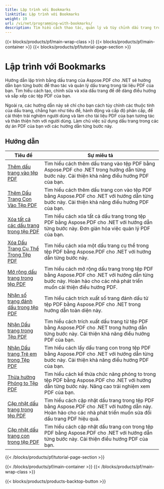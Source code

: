 ```yaml
---
title: Lập trình với Bookmarks
linktitle: Lập trình với Bookmarks
weight: 19
url: /vi/net/programming-with-bookmarks/
description: Tìm hiểu cách thao tác, quản lý và tùy chỉnh dấu trang trong tài liệu PDF của bạn để điều hướng tốt hơn và cải thiện trải nghiệm của người dùng.
---
```


{{< blocks/products/pf/main-wrap-class >}}
{{< blocks/products/pf/main-container >}}
{{< blocks/products/pf/tutorial-page-section >}}

# Lập trình với Bookmarks

Hướng dẫn lập trình bằng dấu trang của Aspose.PDF cho .NET sẽ hướng dẫn bạn từng bước để thao tác và quản lý dấu trang trong tài liệu PDF của bạn. Tìm hiểu cách tạo, chỉnh sửa và xóa dấu trang để dễ dàng điều hướng và sắp xếp các tệp PDF của bạn.

Ngoài ra, các hướng dẫn này sẽ chỉ cho bạn cách tùy chỉnh các thuộc tính của dấu trang, chẳng hạn như tiêu đề, hành động và cấp độ phân cấp, để cải thiện trải nghiệm người dùng và làm cho tài liệu PDF của bạn tương tác và thân thiện hơn với người dùng. Làm chủ việc sử dụng dấu trang trong các dự án PDF của bạn với các hướng dẫn từng bước này.

## Hướng dẫn
| Tiêu đề | Sự miêu tả |
| --- | --- | 
| [Thêm dấu trang vào tệp PDF](./add-bookmark/) | Tìm hiểu cách thêm dấu trang vào tệp PDF bằng Aspose.PDF cho .NET trong hướng dẫn từng bước này. Cải thiện khả năng điều hướng PDF của bạn. |  
| [Thêm Dấu Trang Con Vào Tệp PDF](./add-child-bookmark/) | Tìm hiểu cách thêm dấu trang con vào tệp PDF bằng Aspose.PDF cho .NET với hướng dẫn từng bước này. Cải thiện khả năng điều hướng PDF của bạn. |  
| [Xóa tất cả các dấu trang trong tệp PDF](./delete-all-bookmarks/) | Tìm hiểu cách xóa tất cả dấu trang trong tệp PDF bằng Aspose.PDF cho .NET với hướng dẫn từng bước này. Đơn giản hóa việc quản lý PDF của bạn. |  
| [Xóa Dấu Trang Cụ Thể Trong Tệp PDF](./delete-particular-bookmark/) | Tìm hiểu cách xóa một dấu trang cụ thể trong tệp PDF bằng Aspose.PDF cho .NET với hướng dẫn từng bước này. |  
| [Mở rộng dấu trang trong tệp PDF](./expand-bookmarks/) | Tìm hiểu cách mở rộng dấu trang trong tệp PDF bằng Aspose.PDF cho .NET với hướng dẫn từng bước này. Hoàn hảo cho các nhà phát triển muốn cải thiện điều hướng PDF. |  
| [Nhận số trang đánh dấu trong tệp PDF](./get-bookmark-page-number/) | Tìm hiểu cách trích xuất số trang đánh dấu từ tệp PDF bằng Aspose.PDF cho .NET trong hướng dẫn toàn diện này. |  
| [Nhận Dấu trang trong Tệp PDF](./get-bookmarks/) | Tìm hiểu cách trích xuất dấu trang từ tệp PDF bằng Aspose.PDF cho .NET trong hướng dẫn từng bước này. Cải thiện khả năng điều hướng PDF của bạn. |  
| [Nhận Dấu trang Trẻ em trong Tệp PDF](./get-child-bookmarks/) | Tìm hiểu cách lấy dấu trang con trong tệp PDF bằng Aspose.PDF cho .NET với hướng dẫn từng bước này. Cải thiện khả năng điều hướng PDF của bạn. |  
| [Thừa hưởng Phóng to Tệp PDF](./inherit-zoom/) | Tìm hiểu cách kế thừa chức năng phóng to trong tệp PDF bằng Aspose.PDF cho .NET với hướng dẫn từng bước này. Nâng cao trải nghiệm xem PDF của bạn. |  
| [Cập nhật dấu trang trong tệp PDF](./update-bookmarks/) | Tìm hiểu cách cập nhật dấu trang trong tệp PDF bằng Aspose.PDF cho .NET với hướng dẫn này. Hoàn hảo cho các nhà phát triển muốn sửa đổi dấu trang PDF hiệu quả. |  
| [Cập nhật dấu trang con trong tệp PDF](./update-child-bookmarks/) | Tìm hiểu cách cập nhật dấu trang con trong tệp PDF bằng Aspose.PDF cho .NET với hướng dẫn từng bước này. Cải thiện điều hướng PDF của bạn. |  
{{< /blocks/products/pf/tutorial-page-section >}}

{{< /blocks/products/pf/main-container >}}
{{< /blocks/products/pf/main-wrap-class >}}

{{< blocks/products/products-backtop-button >}}
